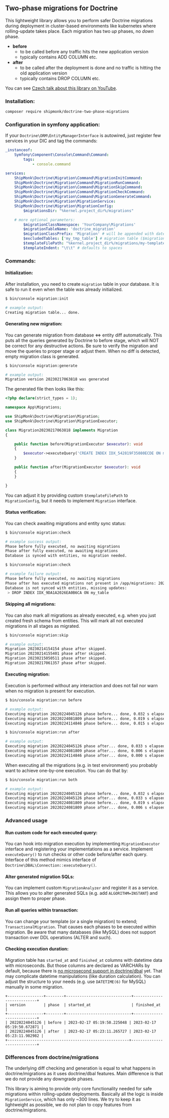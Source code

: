 ## Two-phase migrations for Doctrine
This lightweight library allows you to perform safer Doctrine migrations during deployment in cluster-based environments like kubernetes where rolling-update takes place.
Each migration has two *up* phases, no *down* phase.

- **before**
  - to be called before any traffic hits the new application version
  - typically contains ADD COLUMN etc.
- **after**
  - to be called after the deployment is done and no traffic is hitting the old application version
  - typically contains DROP COLUMN etc.

You can see [Czech talk about this library on YouTube](https://youtu.be/7OVO8itXUt0?t=3380).

### Installation:

```sh
composer require shipmonk/doctrine-two-phase-migrations
```

### Configuration in symfony application:

If your `Doctrine\ORM\EntityManagerInterface` is autowired, just register few services in your DIC and tag the commands:
```yml
_instanceof:
    Symfony\Component\Console\Command\Command:
        tags:
            - console.command

services:
    ShipMonk\Doctrine\Migration\Command\MigrationInitCommand:
    ShipMonk\Doctrine\Migration\Command\MigrationRunCommand:
    ShipMonk\Doctrine\Migration\Command\MigrationSkipCommand:
    ShipMonk\Doctrine\Migration\Command\MigrationCheckCommand:
    ShipMonk\Doctrine\Migration\Command\MigrationGenerateCommand:
    ShipMonk\Doctrine\Migration\MigrationService:
    ShipMonk\Doctrine\Migration\MigrationConfig:
        $migrationsDir: "%kernel.project_dir%/migrations"

    # more optional parameters:
        $migrationClassNamespace: 'YourCompany\Migrations'
        $migrationTableName: 'doctrine_migration'
        $migrationClassPrefix: 'Migration' # will be appended with date('YmDHis') by default
        $excludedTables: ['my_tmp_table'] # migration table ($migrationTableName) is always added to excluded tables automatically
        $templateFilePath: "%kernel.project_dir%/migrations/my-template.txt" # customizable according to your coding style
        $templateIndent: "\t\t" # defaults to spaces
```

### Commands:

#### Initialization:

After installation, you need to create `migration` table in your database. It is safe to run it even when the table was already initialized.

```bash
$ bin/console migration:init

# example output:
Creating migration table... done.
```

#### Generating new migration:

You can generate migration from database <=> entity diff automatically.
This puts all the queries generated by Doctrine to before stage, which will NOT be correct for any destructive actions.
Be sure to verify the migration and move the queries to proper stage or adjust them.
When no diff is detected, empty migration class is generated.

```bash
$ bin/console migration:generate

# example output:
Migration version 20230217063818 was generated
```

The generated file then looks like this:
```php
<?php declare(strict_types = 1);

namespace App\Migrations;

use ShipMonk\Doctrine\Migration\Migration;
use ShipMonk\Doctrine\Migration\MigrationExecutor;

class Migration20230217063818 implements Migration
{

    public function before(MigrationExecutor $executor): void
    {
        $executor->executeQuery('CREATE INDEX IDX_542819F35080ECDE ON my_table (my_column)');
    }

    public function after(MigrationExecutor $executor): void
    {
    }

}
```

You can adjust it by providing custom `$templateFilePath` to `MigrationConfig`, but it needs to implement `Migration` interface.

#### Status verification:

You can check awaiting migrations and entity sync status:

```bash
$ bin/console migration:check

# example success output:
Phase before fully executed, no awaiting migrations
Phase after fully executed, no awaiting migrations
Database is synced with entities, no migration needed.
```

```bash
$ bin/console migration:check

# example failure output:
Phase before fully executed, no awaiting migrations
Phase after has executed migrations not present in /app/migrations: 20220208123456
Database is not synced with entities, missing updates:
 > DROP INDEX IDX_9DA1A2026EA0B6CA ON my_table
```

#### Skipping all migrations:

You can also mark all migrations as already executed, e.g. when you just created fresh schema from entities.
This will mark all not executed migrations in all stages as migrated.

```bash
$ bin/console migration:skip

# example output:
Migration 20230214154154 phase after skipped.
Migration 20230214155401 phase after skipped.
Migration 20230215050511 phase after skipped.
Migration 20230217061357 phase after skipped.
```

#### Executing migration:

Execution is performed without any interaction and does not fail nor warn when no migration is present for execution.

```bash
$ bin/console migration:run before

# example output:
Executing migration 20220224045126 phase before... done, 0.032 s elapsed.
Executing migration 20220224081809 phase before... done, 0.019 s elapsed.
Executing migration 20220224114846 phase before... done, 0.015 s elapsed.

$ bin/console migration:run after

# example output:
Executing migration 20220224045126 phase after... done, 0.033 s elapsed.
Executing migration 20220224081809 phase after... done, 0.006 s elapsed.
Executing migration 20220224114846 phase after... done, 0.000 s elapsed.
```

When executing all the migrations (e.g. in test environment) you probably want to achieve one-by-one execution. You can do that by:

```bash
$ bin/console migration:run both

# example output:
Executing migration 20220224045126 phase before... done, 0.032 s elapsed.
Executing migration 20220224045126 phase after... done, 0.033 s elapsed.
Executing migration 20220224081809 phase before... done, 0.019 s elapsed.
Executing migration 20220224081809 phase after... done, 0.006 s elapsed.
```

### Advanced usage

#### Run custom code for each executed query:

You can hook into migration execution by implementing `MigrationExecutor` interface and registering your implementations as a service.
Implement `executeQuery()` to run checks or other code before/after each query.
Interface of this method mimics interface of `Doctrine\DBAL\Connection::executeQuery()`.

#### Alter generated migration SQLs:
You can implement custom `MigrationAnalyzer` and register it as a service.
This allows you to alter generated SQLs (e.g. add `ALGORITHM=INSTANT`) and assign them to proper phase.

#### Run all queries within transaction:

You can change your template (or a single migration) to extend; `TransactionalMigration`.
That causes each phases to be executed within migration.
Be aware that many databases (like MySQL) does not support transaction over DDL operations (ALTER and such).

#### Checking execution duration:

Migration table has `started_at` and `finished_at` columns with datetime data with microseconds.
But those columns are declared as VARCHARs by default, because there is [no microsecond support in doctrine/dbal](https://github.com/doctrine/dbal/issues/2873) yet.
That may complicate datetime manipulations (like duration calculation).
You can adjust the structure to your needs (e.g. use `DATETIME(6)` for MySQL) manually in some migration.

```
+----------------+--------+-----------------------------+---------------------------+
| version        | phase  | started_at                  | finished_at               |
+----------------+--------+-----------------------------+---------------------------+
| 20220224045126 | before | 2023-02-17 05:19:50.225048 | 2023-02-17 05:19:50.672871 |
| 20220224045126 | after  | 2023-02-17 05:23:11.265727 | 2023-02-17 05:23:11.982982 |
+------------------------------------------------------+----------------------------+
```

### Differences from doctrine/migrations

The underlying diff checking and generation is equal to what happens in doctrine/migrations as it uses doctrine/dbal features.
Main difference is that we do not provide any downgrade phases.

This library is aiming to provide only core functionality needed for safe migrations within rolling-update deployments.
Basically all the logic is inside `MigrationService`, which has only ~300 lines.
We try to keep it as lightweight as possible, we do not plan to copy features from doctrine/migrations.
